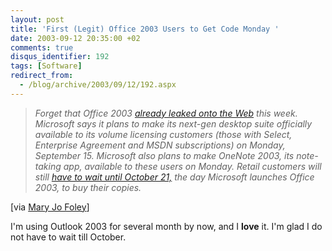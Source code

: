 ```yaml
---
layout: post
title: 'First (Legit) Office 2003 Users to Get Code Monday '
date: 2003-09-12 20:35:00 +02
comments: true
disqus_identifier: 192
tags: [Software]
redirect_from:
  - /blog/archive/2003/09/12/192.aspx
---
```


> *Forget that Office 2003* [*already leaked onto the Web*](http://www.extremexp.net/board/index.php?s=f1fc468dde2fe661d1eb48ed55ef7887&showtopic=42) *this week. Microsoft says it plans to make its next-gen desktop suite officially available to its volume licensing customers (those with Select, Enterprise Agreement and MSDN subscriptions) on Monday, September 15. Microsoft also plans to make OneNote 2003, its note-taking app, available to these users on Monday. Retail customers will still* [*have to wait until October 21,*](http://www.microsoft-watch.com/article2/0,4248,1225612,00.asp) *the day Microsoft launches Office 2003, to buy their copies.*

[via [Mary Jo Foley](http://www.microsoft-watch.com/article2/0,0,1265051,00.asp?kc=MWRSS02129TX1K0000535)]

I'm using Outlook 2003 for several month by now, and I **love** it. I'm glad I do not have to wait till October.

